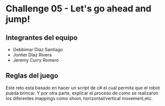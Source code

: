 # Challenge 05 - Let's go ahead and jump!

## Integrantes del equipo
- Debbimar Díaz Santiago
- Jonlier Díaz Rivera
- Jeremy Curry Romero

## Reglas del juego
Este reto esta basado en hacer un script de c# el cual permita que el robot pueda brincar. Y por otra parte, explicar el proceso de como se realizaron los diferentes mappings como shoot, horizontal/vertical movement,etc.






